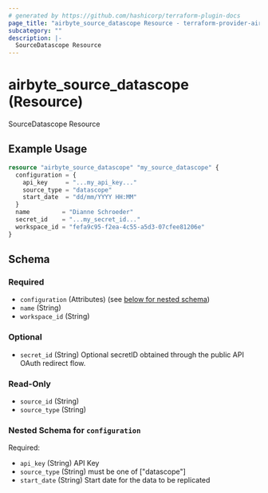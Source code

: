 ```yaml
---
# generated by https://github.com/hashicorp/terraform-plugin-docs
page_title: "airbyte_source_datascope Resource - terraform-provider-airbyte"
subcategory: ""
description: |-
  SourceDatascope Resource
---
```


# airbyte_source_datascope (Resource)

SourceDatascope Resource

## Example Usage

```terraform
resource "airbyte_source_datascope" "my_source_datascope" {
  configuration = {
    api_key     = "...my_api_key..."
    source_type = "datascope"
    start_date  = "dd/mm/YYYY HH:MM"
  }
  name         = "Dianne Schroeder"
  secret_id    = "...my_secret_id..."
  workspace_id = "fefa9c95-f2ea-4c55-a5d3-07cfee81206e"
}
```

<!-- schema generated by tfplugindocs -->
## Schema

### Required

- `configuration` (Attributes) (see [below for nested schema](#nestedatt--configuration))
- `name` (String)
- `workspace_id` (String)

### Optional

- `secret_id` (String) Optional secretID obtained through the public API OAuth redirect flow.

### Read-Only

- `source_id` (String)
- `source_type` (String)

<a id="nestedatt--configuration"></a>
### Nested Schema for `configuration`

Required:

- `api_key` (String) API Key
- `source_type` (String) must be one of ["datascope"]
- `start_date` (String) Start date for the data to be replicated


